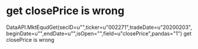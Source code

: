# get closePrice is wrong

DataAPI.MktEqudGet(secID=u"",ticker=u"002271",tradeDate=u"20200203",beginDate=u"",endDate=u"",isOpen="",field=u"closePrice",pandas="1")
get closePrice is wrong